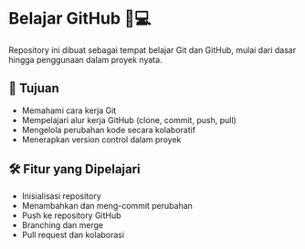 # Belajar GitHub 🧠💻

Repository ini dibuat sebagai tempat belajar Git dan GitHub, mulai dari dasar hingga penggunaan dalam proyek nyata.

## 📌 Tujuan
- Memahami cara kerja Git
- Mempelajari alur kerja GitHub (clone, commit, push, pull)
- Mengelola perubahan kode secara kolaboratif
- Menerapkan version control dalam proyek

## 🛠️ Fitur yang Dipelajari
- Inisialisasi repository
- Menambahkan dan meng-commit perubahan
- Push ke repository GitHub
- Branching dan merge
- Pull request dan kolaborasi